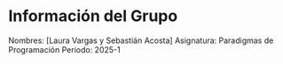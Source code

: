 # Información del Grupo

 Nombres: [Laura Vargas y Sebastián Acosta]
 Asignatura: Paradigmas de Programación
 Periodo: 2025-1
